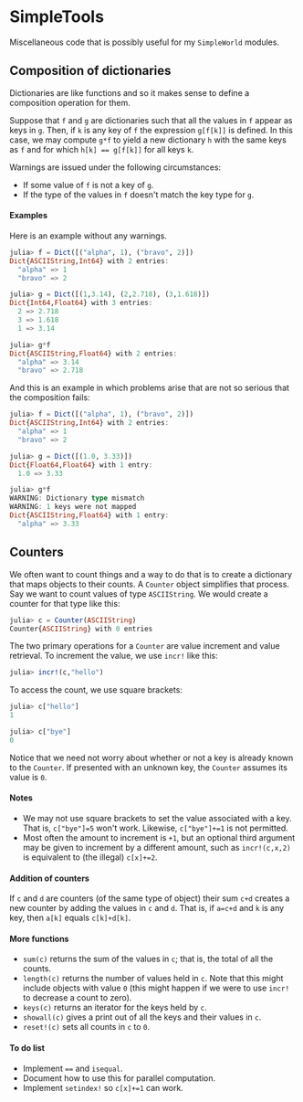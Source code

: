 # SimpleTools

Miscellaneous code that is possibly useful
for my `SimpleWorld` modules.


## Composition of dictionaries

Dictionaries are like functions and so it makes sense
to define a composition operation for them.

Suppose that `f` and `g` are dictionaries such
that all the values in `f` appear as keys in `g`.
Then, if `k` is any key of `f` the expression `g[f[k]]`
is defined. In this case, we may compute `g*f` to
yield a new dictionary `h` with the same keys as `f`
and for which `h[k] == g[f[k]]` for all keys `k`.

Warnings are issued under the following circumstances:
+ If some value of `f` is not a key of `g`.
+ If the type of the values in `f` doesn't match
the key type for `g`.

#### Examples

Here is an example without any warnings.

```julia
julia> f = Dict([("alpha", 1), ("bravo", 2)])
Dict{ASCIIString,Int64} with 2 entries:
  "alpha" => 1
  "bravo" => 2

julia> g = Dict([(1,3.14), (2,2.718), (3,1.618)])
Dict{Int64,Float64} with 3 entries:
  2 => 2.718
  3 => 1.618
  1 => 3.14

julia> g*f
Dict{ASCIIString,Float64} with 2 entries:
  "alpha" => 3.14
  "bravo" => 2.718
```

And this is an example in which problems arise
that are not so serious that the composition fails:

```julia
julia> f = Dict([("alpha", 1), ("bravo", 2)])
Dict{ASCIIString,Int64} with 2 entries:
  "alpha" => 1
  "bravo" => 2

julia> g = Dict([(1.0, 3.33)])
Dict{Float64,Float64} with 1 entry:
  1.0 => 3.33

julia> g*f
WARNING: Dictionary type mismatch
WARNING: 1 keys were not mapped
Dict{ASCIIString,Float64} with 1 entry:
  "alpha" => 3.33
```

## Counters

We often want to count things and a way to do that is to create a dictionary
that maps objects to their counts. A `Counter` object simplifies that
process. Say we want to count values of type `ASCIIString`. We would
create a counter for that type like this:
```julia
julia> c = Counter(ASCIIString)
Counter{ASCIIString} with 0 entries
```

The two primary operations for a `Counter` are value increment and
value retrieval. To increment the value, we use `incr!` like this:
```julia
julia> incr!(c,"hello")
```
To access the count, we use square brackets:
```julia
julia> c["hello"]
1

julia> c["bye"]
0
```
Notice that we need not worry about whether or not a key is
already known to the `Counter`. If presented with an unknown key,
the `Counter` assumes its value is `0`.

#### Notes

* We may not use square brackets to set the value associated with a
key. That is, `c["bye"]=5` won't work. Likewise, `c["bye"]+=1` is
not permitted.
* Most often the amount to increment is `+1`, but an optional third
argument may be given to increment by a different amount, such as
`incr!(c,x,2)` is equivalent to (the illegal) `c[x]+=2`.


#### Addition of counters

If `c` and `d` are counters (of the same type of object) their sum
`c+d` creates a new counter by adding the values in `c` and `d`. That
is, if `a=c+d` and `k` is any key, then `a[k]` equals `c[k]+d[k]`.

#### More functions

* `sum(c)` returns the sum of the values in `c`; that is, the total
of all the counts.
* `length(c)` returns the number of values held in `c`. Note that
this might include objects with value `0` (this might happen if we were
to use `incr!` to decrease a count to zero).
* `keys(c)` returns an iterator for the keys held by `c`.
* `showall(c)` gives a print out of all the keys and their values in `c`.
* `reset!(c)` sets all counts in `c` to `0`.

#### To do list

* Implement `==` and `isequal`.
* Document how to use this for parallel computation.
* Implement `setindex!` so `c[x]+=1` can work.

